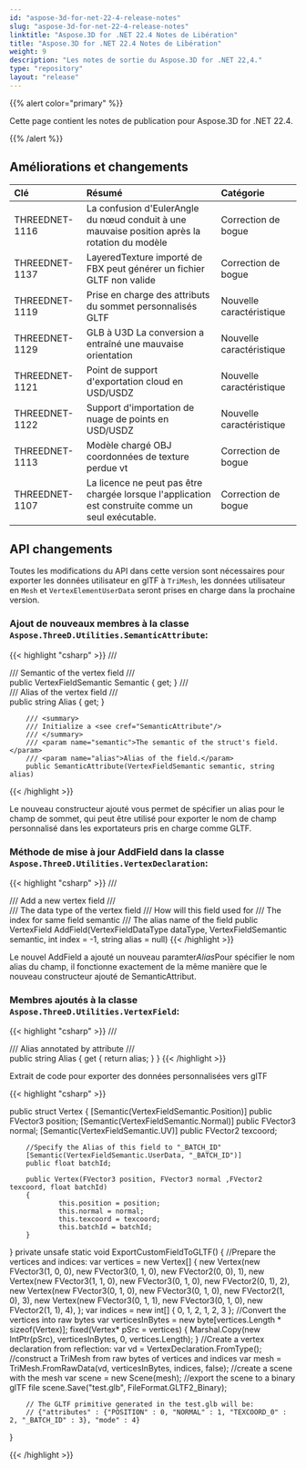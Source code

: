 ```yaml
---
id: "aspose-3d-for-net-22-4-release-notes"
slug: "aspose-3d-for-net-22-4-release-notes"
linktitle: "Aspose.3D for .NET 22.4 Notes de Libération"
title: "Aspose.3D for .NET 22.4 Notes de Libération"
weight: 9
description: "Les notes de sortie du Aspose.3D for .NET 22,4."
type: "repository"
layout: "release"
---
```

{{% alert color="primary" %}}

Cette page contient les notes de publication pour Aspose.3D for .NET 22.4.

{{% /alert %}}
## **Améliorations et changements**

|**Clé**|**Résumé**|**Catégorie**|
|:- |:- |:- |
|THREEDNET-1116 |La confusion d'EulerAngle du nœud conduit à une mauvaise position après la rotation du modèle|Correction de bogue|
|THREEDNET-1137 |LayeredTexture importé de FBX peut générer un fichier GLTF non valide|Correction de bogue|
|THREEDNET-1119 |Prise en charge des attributs du sommet personnalisés GLTF|Nouvelle caractéristique|
|THREEDNET-1129 |GLB à U3D La conversion a entraîné une mauvaise orientation|Nouvelle caractéristique|
|THREEDNET-1121 |Point de support d'exportation cloud en USD/USDZ|Nouvelle caractéristique|
|THREEDNET-1122 |Support d'importation de nuage de points en USD/USDZ|Nouvelle caractéristique|
|THREEDNET-1113 |Modèle chargé OBJ coordonnées de texture perdue vt|Correction de bogue|
|THREEDNET-1107 |La licence ne peut pas être chargée lorsque l'application est construite comme un seul exécutable.|Correction de bogue|


## API changements ##


Toutes les modifications du API dans cette version sont nécessaires pour exporter les données utilisateur en glTF à `TriMesh`, les données utilisateur en `Mesh` et `VertexElementUserData` seront prises en charge dans la prochaine version.


### Ajout de nouveaux membres à la classe `Aspose.ThreeD.Utilities.SemanticAttribute`:

{{< highlight "csharp" >}}
        /// <summary>
        /// Semantic of the vertex field
        /// </summary>
        public VertexFieldSemantic Semantic { get; }
        /// <summary>
        /// Alias of the vertex field
        /// </summary>
        public string Alias { get; }

        /// <summary>
        /// Initialize a <see cref="SemanticAttribute"/>
        /// </summary>
        /// <param name="semantic">The semantic of the struct's field.</param>
        /// <param name="alias">Alias of the field.</param>
        public SemanticAttribute(VertexFieldSemantic semantic, string alias)
{{< /highlight >}}

Le nouveau constructeur ajouté vous permet de spécifier un alias pour le champ de sommet, qui peut être utilisé pour exporter le nom de champ personnalisé dans les exportateurs pris en charge comme GLTF.


### Méthode de mise à jour AddField dans la classe `Aspose.ThreeD.Utilities.VertexDeclaration`:

{{< highlight "csharp" >}}
        /// <summary>
        /// Add a new vertex field
        /// </summary>
        /// <param name="dataType">The data type of the vertex field</param>
        /// <param name="semantic">How will this field used for</param>
        /// <param name="index">The index for same field semantic</param>
        /// <param name="alias">The alias name of the field</param>
        public VertexField AddField(VertexFieldDataType dataType, VertexFieldSemantic semantic, int index = -1, string alias = null)
{{< /highlight >}}

Le nouvel AddField a ajouté un nouveau paramter*Alias*Pour spécifier le nom alias du champ, il fonctionne exactement de la même manière que le nouveau constructeur ajouté de SemanticAttribut.


### Membres ajoutés à la classe `Aspose.ThreeD.Utilities.VertexField`:

{{< highlight "csharp" >}}
        /// <summary>
        /// Alias annotated by attribute <see cref="SemanticAttribute"/>
        /// </summary>
        public string Alias { get { return alias; } }
{{< /highlight >}}




Extrait de code pour exporter des données personnalisées vers glTF

{{< highlight "csharp" >}}

public struct Vertex
{
        [Semantic(VertexFieldSemantic.Position)]
        public FVector3 position;
        [Semantic(VertexFieldSemantic.Normal)]
        public FVector3 normal;
        [Semantic(VertexFieldSemantic.UV)]
        public FVector2 texcoord;

        //Specify the Alias of this field to "_BATCH_ID"
        [Semantic(VertexFieldSemantic.UserData, "_BATCH_ID")]
        public float batchId;

        public Vertex(FVector3 position, FVector3 normal ,FVector2 texcoord, float batchId)
        {
                this.position = position;
                this.normal = normal;
                this.texcoord = texcoord;
                this.batchId = batchId;
        }
}
private unsafe static void ExportCustomFieldToGLTF()
{
        //Prepare the vertices and indices:
        var vertices = new Vertex[]
        {
                new Vertex(new FVector3(1, 0, 0), new FVector3(0, 1, 0), new FVector2(0, 0), 1),
                new Vertex(new FVector3(1, 1, 0), new FVector3(0, 1, 0), new FVector2(0, 1), 2),
                new Vertex(new FVector3(0, 1, 0), new FVector3(0, 1, 0), new FVector2(1, 0), 3),
                new Vertex(new FVector3(0, 1, 1), new FVector3(0, 1, 0), new FVector2(1, 1), 4),
        };
        var indices = new int[]
        {
                0, 1, 2,
                1, 2, 3
        };
        //Convert the vertices into raw bytes
        var verticesInBytes = new byte[vertices.Length * sizeof(Vertex)];
        fixed(Vertex* pSrc = vertices)
        {
                Marshal.Copy(new IntPtr(pSrc), verticesInBytes, 0, vertices.Length);
        }
        //Create a vertex declaration from reflection:
        var vd = VertexDeclaration.FromType<Vertex>();
        //construct a TriMesh from raw bytes of vertices and indices
        var mesh = TriMesh.FromRawData(vd, verticesInBytes, indices, false);
        //create a scene with the mesh
        var scene = new Scene(mesh);
        //export the scene to a binary glTF file
        scene.Save("test.glb", FileFormat.GLTF2_Binary);

        // The GLTF primitive generated in the test.glb will be:
        // {"attributes" : {"POSITION" : 0, "NORMAL" : 1, "TEXCOORD_0" : 2, "_BATCH_ID" : 3}, "mode" : 4}
}



{{< /highlight >}}

